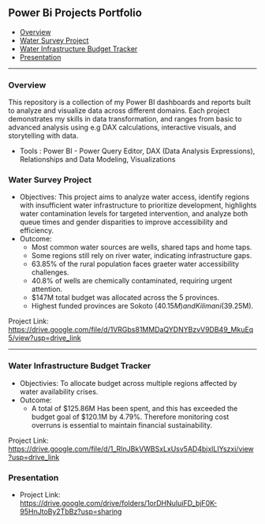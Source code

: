 ## Power Bi Projects Portfolio
- [Overview](#overview)
- [Water Survey Project](#water-survey-project)
- [Water Infrastructure Budget Tracker](#water-infrastructure-budget-tracker)
- [Presentation](#presentation)

---

### Overview
This repository is a collection of my Power BI dashboards and reports built to analyze and visualize data across different domains. Each project demonstrates my skills in data transformation, and ranges from basic to advanced analysis using e.g DAX calculations, interactive visuals, and storytelling with data.
- Tools : Power BI - Power Query Editor, DAX (Data Analysis Expressions), Relationships and Data Modeling, Visualizations

### Water Survey Project
- Objectives: This project aims to analyze water access, identify regions with insufficient water infrastructure to prioritize development, highlights water contamination levels for targeted intervention, and analyze both queue times and gender disparities to improve accessibility and efficiency.
- Outcome:
   * Most common water sources are wells, shared taps and home taps.
   * Some regions still rely on river water, indicating infrastructure gaps.
   * 63.85% of the rural population faces graeter water accessibility challenges.
   * 40.8% of wells are chemically contaminated, requiring urgent attention.
   * $147M total budget was allocated across the 5 provinces.
   * Highest funded provinces are Sokoto ($40.15M) and Kilimani ($39.25M).

Project Link: https://drive.google.com/file/d/1VRGbs81MMDaQYDNYBzvV9DB49_MkuEq5/view?usp=drive_link

---
### Water Infrastructure Budget Tracker
- Objectivies: To allocate budget across multiple regions affected by water availability crises.
- Outcome:
   * A total of $125.86M Has been spent, and this has exceeded the budget goal of $120.1M by 4.79%. Therefore monitoring cost overruns is essential to maintain financial sustainability.
  
Project Link: https://drive.google.com/file/d/1_RInJBkVWBSxLxUsv5AD4bjxlLIYszxi/view?usp=drive_link


### Presentation
 * Project Link: https://drive.google.com/drive/folders/1orDHNuIuiFD_bjF0K-95HnJtoBy2TbBz?usp=sharing

